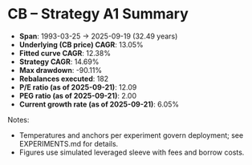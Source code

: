 # CB – Strategy A1 Summary

- **Span**: 1993-03-25 → 2025-09-19 (32.49 years)
- **Underlying (CB price) CAGR**: 13.05%
- **Fitted curve CAGR**: 12.38%
- **Strategy CAGR**: 14.69%
- **Max drawdown**: -90.11%
- **Rebalances executed**: 182
- **P/E ratio (as of 2025-09-21)**: 12.09
- **PEG ratio (as of 2025-09-21)**: 2.00
- **Current growth rate (as of 2025-09-21)**: 6.05%

Notes:

- Temperatures and anchors per experiment govern deployment; see EXPERIMENTS.md for details.
- Figures use simulated leveraged sleeve with fees and borrow costs.
